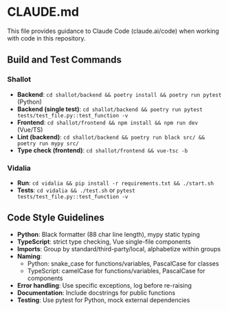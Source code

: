 # CLAUDE.md

This file provides guidance to Claude Code (claude.ai/code) when working with code in this repository.

## Build and Test Commands

### Shallot
- **Backend**: `cd shallot/backend && poetry install && poetry run pytest` (Python)
- **Backend (single test)**: `cd shallot/backend && poetry run pytest tests/test_file.py::test_function -v`
- **Frontend**: `cd shallot/frontend && npm install && npm run dev` (Vue/TS)
- **Lint (backend)**: `cd shallot/backend && poetry run black src/ && poetry run mypy src/`
- **Type check (frontend)**: `cd shallot/frontend && vue-tsc -b`

### Vidalia
- **Run**: `cd vidalia && pip install -r requirements.txt && ./start.sh`
- **Tests**: `cd vidalia && ./test.sh` or `pytest tests/test_file.py::test_function -v`

## Code Style Guidelines

- **Python**: Black formatter (88 char line length), mypy static typing
- **TypeScript**: strict type checking, Vue single-file components
- **Imports**: Group by standard/third-party/local, alphabetize within groups
- **Naming**: 
  - Python: snake_case for functions/variables, PascalCase for classes
  - TypeScript: camelCase for functions/variables, PascalCase for components
- **Error handling**: Use specific exceptions, log before re-raising
- **Documentation**: Include docstrings for public functions
- **Testing**: Use pytest for Python, mock external dependencies